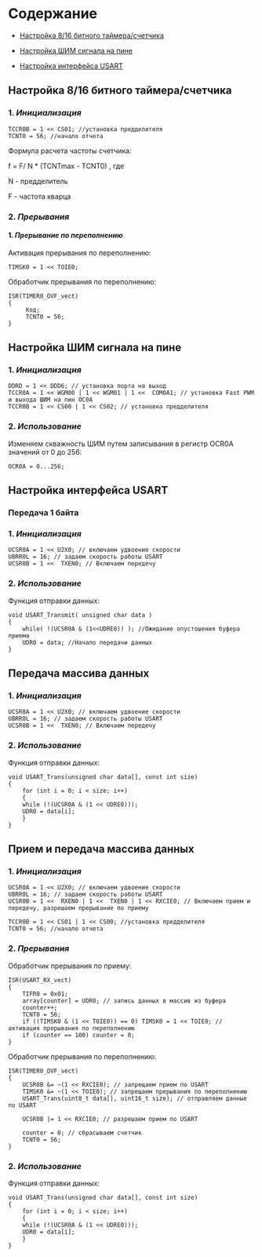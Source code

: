 # Содержание
+ [Настройка 8/16 битного таймера/счетчика](#Timer)

+ [Настройка ШИМ сигнала на пине](#PWM)

+ [Настройка интерфейса USART](#USART)


## <a name="Timer"></a>	**Настройка 8/16 битного таймера/счетчика**

### 1. ***Инициализация***

    TCCR0B = 1 << CS01; //установка предделителя
    TCNT0 = 56; //начало отчета

Формула расчета частоты счетчика:

f = F/ N * (TCNTmax - TCNT0) , где

N - предделитель

F - частота кварца

### 2. ***Прерывания***
#### 1. *Прерывание по переполнению*

Активация прерывания по переполнению:

    TIMSK0 = 1 << TOIE0;

Обработчик прерывания по переполнению:

    ISR(TIMER0_OVF_vect)
    {
         Код;
         TCNT0 = 56;
    }



## <a name="PWM"></a>	**Настройка ШИМ сигнала на пине**

### 1. ***Инициализация***

    DDRD = 1 << DDD6; // установка порта на выход
    TCCR0A = 1 << WGM00 | 1 << WGM01 | 1 <<  COM0A1; // установка Fast PWM и выхода ШИМ на пин OC0A
    TCCR0B = 1 << CS00 | 1 << CS02; // установка предделителя


### 2. ***Использование***

Изменяем скважность ШИМ путем записывания в регистр OCR0A значений от 0 до 256:

    OCR0A = 0...256;

## <a name="USART"></a>	**Настройка интерфейса USART**

### **Передача 1 байта**

### 1. ***Инициализация***

    UCSR0A = 1 << U2X0; // включаем удвоение скорости
    UBRR0L = 16; // задаем скорость работы USART
    UCSR0B = 1 <<  TXEN0; // Включаем передечу

### 2. ***Использование***

Функция отправки данных:

    void USART_Transmit( unsigned char data )
    {
	    while( !(UCSR0A & (1<<UDRE0)) ); //Ожидание опустошения буфера приема
	    UDR0 = data; //Начало передачи данных
    }

## **Передача массива данных**

### 1. ***Инициализация***

    UCSR0A = 1 << U2X0; // включаем удвоение скорости
    UBRR0L = 16; // задаем скорость работы USART
    UCSR0B = 1 <<  TXEN0; // Включаем передечу

### 2. ***Использование***

Функция отправки данных:

    void USART_Trans(unsigned char data[], const int size)
    {
	    for (int i = 0; i < size; i++)
	    {
		while (!(UCSR0A & (1 << UDRE0)));
		UDR0 = data[i];
	    }
    }


## **Прием и передача массива данных**

### 1. ***Инициализация***

    UCSR0A = 1 << U2X0; // включаем удвоение скорости
    UBRR0L = 16; // задаем скорость работы USART
    UCSR0B = 1 <<  RXEN0 | 1 <<  TXEN0 | 1 << RXCIE0; // Включаем прием и передечу, разрешаем прерывание по приему

    TCCR0B = 1 << CS01 | 1 << CS00; //установка предделителя
	TCNT0 = 56; //начало отчета

### 2. ***Прерывания***

Обработчик прерывания по приему:

    ISR(USART_RX_vect)
    {
	    TIFR0 = 0x01;
	    array[counter] = UDR0; // запись данных в массив из буфера
	    counter++;
	    TCNT0 = 56;
	    if ((TIMSK0 & (1 << TOIE0)) == 0) TIMSK0 = 1 << TOIE0; // активация прерывания по переполнению
	    if (counter == 100) counter = 0;
    }

Обработчик прерывания по переполнению:

    ISR(TIMER0_OVF_vect)
    {
        UCSR0B &= ~(1 << RXCIE0); // запрещаем прием по USART
        TIMSK0 &= ~(1 << TOIE0); // запрещаем прерывания по переполнению
        USART_Trans(uint8_t data[], uint16_t size); // отправляем данные по USART

        UCSR0B |= 1 << RXCIE0; // разрешаем прием по USART
    
        counter = 0; // сбрасываем счетчик
        TCNT0 = 56;
    }

### 2. ***Использование***

Функция отправки данных:

    void USART_Trans(unsigned char data[], const int size)
    {
	    for (int i = 0; i < size; i++)
	    {
		while (!(UCSR0A & (1 << UDRE0)));
		UDR0 = data[i];
	    }
    }